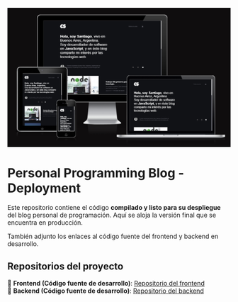<p align="center">
  <img src="https://github.com/santiagocarranz-a/santiagocarranz-a.github.io/blob/main/imagen%20de%20presentacion%20de%20app%20blog%20personal%20de%20programacion.png" alt="Imagen de presentación del Sitio web"/>
</p>

# Personal Programming Blog - Deployment

Este repositorio contiene el código **compilado y listo para su despliegue** del blog personal de programación. Aquí se aloja la versión final que se encuentra en producción.  

También adjunto los enlaces al código fuente del frontend y backend en desarrollo.

## Repositorios del proyecto

🔹 **Frontend (Código fuente de desarrollo)**: [Repositorio del frontend](https://github.com/santiagocarranz-a/personal-programming-blog-frontend-pb)  
🔹 **Backend (Código fuente de desarrollo)**: [Repositorio del backend](https://github.com/santiagocarranz-a/personal-programming-blog-backend-pb)
